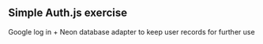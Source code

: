 ## Simple Auth.js exercise

Google log in + Neon database adapter to keep user records for further use